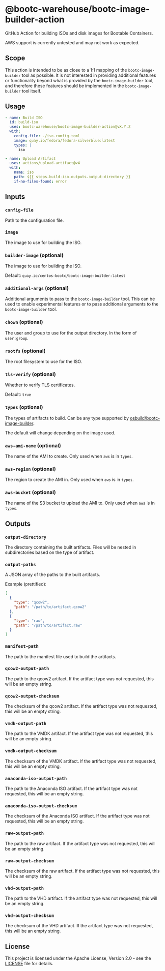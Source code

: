 # @bootc-warehouse/bootc-image-builder-action

GitHub Action for building ISOs and disk images for Bootable Containers.

AWS support is currently untested and may not work as expected.

## Scope

This action is intended to be as close to a 1:1 mapping of the
`bootc-image-builder` tool as possible. It is not interested in providing
additional features or functionality beyond what is provided by the
`bootc-image-builder` tool, and therefore these features should be implemented
in the `bootc-image-builder` tool itself.

## Usage

```yaml
- name: Build ISO
  id: build-iso
  uses: bootc-warehouse/bootc-image-builder-action@vX.Y.Z
  with:
    config-file: ./iso-config.toml
    image: quay.io/fedora/fedora-silverblue:latest
    types: |
      iso

- name: Upload Artifact
  uses: actions/upload-artifact@v4
  with:
    name: iso
    path: ${{ steps.build-iso.outputs.output-directory }}
    if-no-files-found: error
```

## Inputs

### `config-file`

Path to the configuration file.

### `image`

The image to use for building the ISO.

### `builder-image` (optional)

The image to use for building the ISO.

Default: `quay.io/centos-bootc/bootc-image-builder:latest`

### `additional-args` (optional)

Additional arguments to pass to the `bootc-image-builder` tool. This can be used
to enable experimental features or to pass additional arguments to the
`bootc-image-builder` tool.

### `chown` (optional)

The user and group to use for the output directory. In the form of `user:group`.

### `rootfs` (optional)

The root filesystem to use for the ISO.

### `tls-verify` (optional)

Whether to verify TLS certificates.

Default: `true`

### `types` (optional)

The types of artifacts to build. Can be any type supported by
[osbuild/bootc-image-builder](https://github.com/osbuild/bootc-image-builder).

The default will change depending on the image used.

### `aws-ami-name` (optional)

The name of the AMI to create. Only used when `aws` is in `types`.

### `aws-region` (optional)

The region to create the AMI in. Only used when `aws` is in `types`.

### `aws-bucket` (optional)

The name of the S3 bucket to upload the AMI to. Only used when `aws` is in
`types`.

## Outputs

### `output-directory`

The directory containing the built artifacts. Files will be nested in
subdirectories based on the type of artifact.

### `output-paths`

A JSON array of the paths to the built artifacts.

Example (prettified):

```json
[
  {
    "type": "qcow2",
    "path": "/path/to/artifact.qcow2"
  },
  {
    "type": "raw",
    "path": "/path/to/artifact.raw"
  }
]
```

### `manifest-path`

The path to the manifest file used to build the artifacts.

### `qcow2-output-path`

The path to the qcow2 artifact. If the artifact type was not requested, this
will be an empty string.

### `qcow2-output-checksum`

The checksum of the qcow2 artifact. If the artifact type was not requested, this
will be an empty string.

### `vmdk-output-path`

The path to the VMDK artifact. If the artifact type was not requested, this will
be an empty string.

### `vmdk-output-checksum`

The checksum of the VMDK artifact. If the artifact type was not requested, this
will be an empty string.

### `anaconda-iso-output-path`

The path to the Anaconda ISO artifact. If the artifact type was not requested,
this will be an empty string.

### `anaconda-iso-output-checksum`

The checksum of the Anaconda ISO artifact. If the artifact type was not
requested, this will be an empty string.

### `raw-output-path`

The path to the raw artifact. If the artifact type was not requested, this will
be an empty string.

### `raw-output-checksum`

The checksum of the raw artifact. If the artifact type was not requested, this
will be an empty string.

### `vhd-output-path`

The path to the VHD artifact. If the artifact type was not requested, this will
be an empty string.

### `vhd-output-checksum`

The checksum of the VHD artifact. If the artifact type was not requested, this
will be an empty string.

## License

This project is licensed under the Apache License, Version 2.0 - see the
[LICENSE](./LICENSE) file for details.
